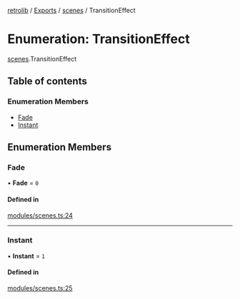 [retrolib](../README.md) / [Exports](../modules.md) / [scenes](../modules/scenes.md) / TransitionEffect

# Enumeration: TransitionEffect

[scenes](../modules/scenes.md).TransitionEffect

## Table of contents

### Enumeration Members

- [Fade](scenes.TransitionEffect.md#fade)
- [Instant](scenes.TransitionEffect.md#instant)

## Enumeration Members

### Fade

• **Fade** = ``0``

#### Defined in

[modules/scenes.ts:24](https://github.com/philbgarner/retrolib/blob/63effeb/src/modules/scenes.ts#L24)

___

### Instant

• **Instant** = ``1``

#### Defined in

[modules/scenes.ts:25](https://github.com/philbgarner/retrolib/blob/63effeb/src/modules/scenes.ts#L25)
